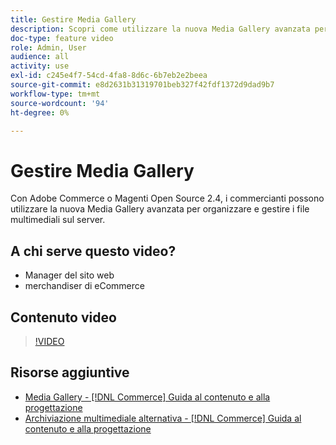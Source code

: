 ```yaml
---
title: Gestire Media Gallery
description: Scopri come utilizzare la nuova Media Gallery avanzata per organizzare e gestire i file multimediali sul server.
doc-type: feature video
role: Admin, User
audience: all
activity: use
exl-id: c245e4f7-54cd-4fa8-8d6c-6b7eb2e2beea
source-git-commit: e8d2631b31319701beb327f42fdf1372d9dad9b7
workflow-type: tm+mt
source-wordcount: '94'
ht-degree: 0%

---
```


# Gestire Media Gallery

Con Adobe Commerce o Magenti Open Source 2.4, i commercianti possono utilizzare la nuova Media Gallery avanzata per organizzare e gestire i file multimediali sul server.

## A chi serve questo video?

- Manager del sito web
- merchandiser di eCommerce

## Contenuto video

>[!VIDEO](https://video.tv.adobe.com/v/343785?quality=12&learn=on)

## Risorse aggiuntive

- [Media Gallery - [!DNL Commerce] Guida al contenuto e alla progettazione](https://experienceleague.adobe.com/docs/commerce-admin/content-design/media/gallery/media-gallery.html)
- [Archiviazione multimediale alternativa - [!DNL Commerce] Guida al contenuto e alla progettazione](https://experienceleague.adobe.com/docs/commerce-admin/content-design/media/storage/media-storage.html)
